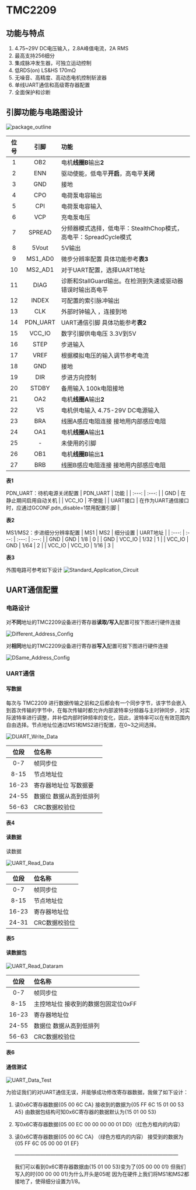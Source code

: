 # TMC2209

## 功能与特点
1. 4.75~29V DC电压输入，2.8A峰值电流，2A RMS
2. 最高支持256细分
3. 集成脉冲发生器，可独立运动控制
4. 低RDS(on) LS&HS 170mΩ
5. 无噪音、高精度、高动态电机控制斩波器
6. 单线UART通信和高级寄存器配置
7. 全面保护和诊断

## 引脚功能与电路图设计

![package_outline](image/TMC2209_package_outline.png "package_outline")

| 位号 | 引脚 | 功能 | 
| :---: | :---: | :--- |
| 1 | OB2   | 电机**线圈B**输出**2** |
| 2 | ENN   | 驱动使能，低电平**开启**，高电平**关闭** |
| 3 | GND | 接地 |
| 4 | CPO | 电荷泵电容输出 |
| 5 | CPI | 电荷泵电容输入 |
| 6 | VCP | 充电泵电压 |
| 7 | SPREAD | 分频器模式选择，低电平：StealthChop模式，高电平：SpreadCycle模式  |
| 8 | 5Vout | 5V输出 |
| 9 | MS1_AD0   | 微步分辨率配置  具体功能参考**表3** |
| 10 | MS2_AD1 | 对于UART配置，选择UART地址 |
| 11 | DIAG | 诊断和StallGuard输出。在检测到失速或驱动器错误时输出高电平 |
| 12 | INDEX | 可配置的索引脉冲输出 |
| 13 | CLK | 外部时钟输入 ，连接到地|
| 14 | PDN_UART | UART通信引脚 具体功能参考**表2** |
| 15 | VCC_IO | 数字引脚供电电压 3.3V到5V  |
| 16 | STEP | 步进输入  |
| 17 | VREF | 根据模拟电压的输入调节参考电流  |
| 18 | GND | 接地  |
| 19 | DIR | 步进方向控制  |
| 20 | STDBY | 备用输入 100k电阻接地 |
| 21 | OA2 | 电机**线圈A**输出**2** |
| 22 | VS | 电机供电输入 4.75-29V DC电源输入 |
| 23 | BRA | 线圈A感应电阻连接  接地用内部感应电阻 |
| 24 | OA1 | 电机**线圈A**输出**1** |
| 25 | - | 未使用的引脚 |
| 26 | OB1 | 电机**线圈B**输出**1** |
| 27 | BRB | 线圈B感应电阻连接  接地用内部感应电阻 |

**表1**

PDN_UART：待机电源关闭配置
| PDN_UART | 功能  |
| :---: | :---: | 
| GND | 在静止期间启用自动关机 | 
| VCC_IO | 不使能 | 
| UART接口 | 在作为UART通信接口时，应通过GCONF.pdn_disable=1禁用配置引脚 | 

**表2**

MS1/MS2：步进细分分辨率配置
| MS1 | MS2 | 细分设置 | UART地址 |
| :---: | :---: | :---: | :---: | 
| GND | GND | 1/8 | 0 |
| GND | VCC_IO | 1/32 | 1 |
| VCC_IO | GND | 1/64 | 2 |
| VCC_IO | VCC_IO | 1/16 | 3 |

**表3**

外围电路可参考如下设计
![Standard_Application_Circuit](image/Standard_Application_Circuit.png "Standard_Application_Circuit")

## UART通信配置

### 电路设计

对**不同**地址的TMC2209设备进行寄存器**读取/写入**配置可按下图进行硬件连接

![Different_Address_Config](image/Different_Address_Config.png "Different_Address_Config")

对**相同**地址的TMC2209设备进行寄存器**写入**配置可按下图进行硬件连接

![DSame_Address_Config](image/Same_Address_Config.png "Same_Address_Config")

### UART通信

#### 写数据

每次与 TMC2209 进行数据传输之前和之后都会有一个同步字节，该字节会嵌入到首次传输的字节中，在每次传输时都允许内部波特率分频器与主时钟同步，对实际波特率进行调整，并补偿内部时钟频率的变化，因此，波特率可以在有效范围内自由选择。节点地址位通过MS1和MS2进行配置，在0~3之间选择。

![DUART_Write_Data](image\UART_Write_Data.png "UART_Write_Data")

| 位段 | 位名称 |
| :---: | :--- |
| 0-7 |  帧同步位 |
| 8-15 | 节点地址位  |
| 16-23 | 寄存器地址位 写数据要|0x80 |
| 24-55 | 数据位  数据从高到低排列 |
| 56-63 | CRC数据校验位  |

**表4**

#### 读数据

读数据

![UART_Read_Data](image/UART_Read_Data.png "UART_Write_DatUART_Read_Data")

| 位段 | 位名称 |
| :---: | :--- |
| 0-7 |  帧同步位 |
| 8-15 | 节点地址位  |
| 16-23 | 寄存器地址位 |
| 24-31 | CRC数据校验位 |

**表5**

#### 读数据包

![UART_Read_Dataram](image/UART_Read_Dataram.png "UART_Read_Dataram")

| 位段 | 位名称 |
| :---: | :--- |
| 0-7 |  帧同步位 |
| 8-15 | 主控地址位  接收到的数据包固定位0xFF|
| 16-23 | 寄存器地址位 |
| 24-55 | 数据位  数据从高到低排列 |
| 56-63 | CRC数据校验位  |

**表6**

#### 通信测试

![UART_Data_Test](image/UART_Data_Test.png "UART_Data_Test")

为验证我们的对UART通信无误，并能够成功修改寄存器数据，我做了如下设计：

1.  读0x6C寄存器数据{05 00 6C CA} 
    接收到的数据为{05 FF 6C 15 01 00 53 A5}
    由数据包结构可知0x6C寄存器的数据默认为{15 01 00 53}

2.  写0x6C寄存器数据{05 00 EC 00 00 00 00 01 DD}（红色方框内的内容）
    
3.  读0x6C寄存器数据{05 00 6C CA} （绿色方框内的内容）
    接受到的数据为{05 FF 6C 05 00 00 01 EF}

    ————————————————————————————————

    我们可以看到0x6C寄存器数据由{15 01 00 53}变为了{05 00 00 01}
    但我们写入的时{00 00 00 01}为什么开头是05呢
    因为在硬件上我们将MS1和MS2都接地了，使得细分设置为1/8。














